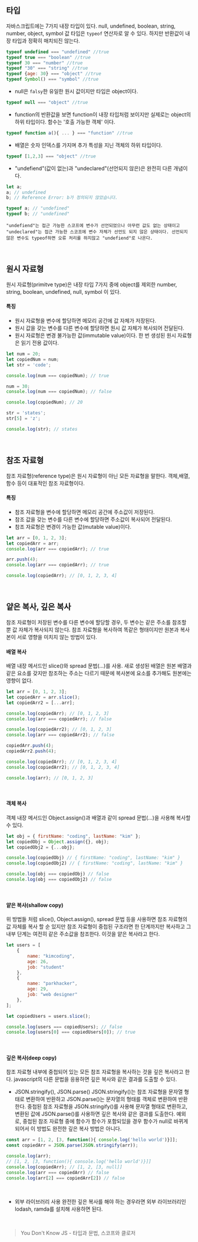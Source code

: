 ## 타입
자바스크립트에는 7가지 내장 타입이 있다.
null, undefined, boolean, string, number, object, symbol
값 타입은 `typeof` 연산자로 알 수 있다. 
하지만 반환값이 내장 타입과 정확히 매치되진 않는다.
```javascript
typeof undefined === "undefined" //true
typeof true === "boolean" //true
typeof 30 === "number" //true
typeof "30" === "string" //true
typeof {age: 30} === "object" //true
typeof Symbol() === "symbol" //true
```
 * null은 `falsy`한 유일한 원시 값이지만 타입은 object이다.
```javascript
typeof null === "object" //true
```
* function의 반환값을 보면 function이 내장 타입처럼 보이지만 실제로는 object의 하위 타입이다. 함수는 '호출 가능한 객체' 이다.
```javascript
typeof function a(){ ... } === "function" //true
```
* 배열은 숫자 인덱스를 가지며 추가 특성을 지닌 객체의 하위 타입이다.
```javascript
typeof [1,2,3] === "object" //true
```
* "undefiend"(값이 없는)과 "undeclared"(선언되지 않은)은 완전히 다른 개념이다. 
```javascript
let a;
a; // undefined
b; // Reference Error: b가 정의되지 않았습니다.

typeof a; // "undefined"
typeof b; // "undefined"
```
`"undefiend"는 접근 가능한 스코프에 변수가 선언되었으나 아무런 값도 없는 상태이고 "undeclared"는 접근 가능한 스코프에 변수 자체가 선언도 되지 않은 상태이다. 선언되지 않은 변수도 typeof하면 오류 처리를 하지않고 "undefiend"로 나온다.`



<br>

## 원시 자료형
원시 자료형(primitve type)은 내장 타입 7가지 중에 object를 제외한 number, string, boolean, undefined, null, symbol 이 있다.
#### 특징
* 원시 자료형을 변수에 할당하면 메모리 공간에 값 자체가 저장된다.
* 원시 값을 갖는 변수를 다른 변수에 할당하면 원시 값 자체가 복사되어 전달된다.
* 원시 자료형은 변경 불가능한 값(immutable value)이다. 한 번 생성된 원시 자료형은 읽기 전용 값이다.

```javascript
let num = 20;
let copiedNum = num;
let str = 'code';

console.log(num === copiedNum); // true

num = 30;
console.log(num === copiedNum); // false

console.log(copiedNum); // 20

str = 'states';
str[5] = 'z';

console.log(str); // states
```

<br>

## 참조 자료형
참조 자료형(reference type)은 원시 자료형이 아닌 모든 자료형을 말한다. 객체,배열,함수 등이 대표적인 참조 자료형이다.

#### 특징
* 참조 자료형을 변수에 할당하면 메모리 공간에 주소값이 저장된다.
* 참조 값을 갖는 변수를 다른 변수에 할당하면 주소값이 복사되어 전달된다.
* 참조 자료형은 변경이 가능한 값(mutable value)이다.

```javascript
let arr = [0, 1, 2, 3];
let copiedArr = arr;
console.log(arr === copiedArr); // true

arr.push(4);
console.log(arr === copiedArr); // true

console.log(copiedArr); // [0, 1, 2, 3, 4]
```

<br>

## 얕은 복사, 깊은 복사
참조 자료형이 저장된 변수를 다른 변수에 할당할 경우, 두 변수는 같은 주소를 참조할 뿐 값 자체가 복사되지 않는다. 참조 자료형을 복사하여 똑같은 형태이지만 원본과 복사본이 서로 영향을 미치지 않는 방법이 있다.
#### 배열 복사
배열 내장 메서드인 slice()와 spread 문법(...)를 사용. 새로 생성된 배열은 원본 배열과 같은 요소를 갖지만 참조하는 주소는 다르기 때문에 복사본에 요소를 추가해도 원본에는 영향이 없다.
```javascript
let arr = [0, 1, 2, 3];
let copiedArr = arr.slice();
let copiedArr2 = [...arr];

console.log(copiedArr); // [0, 1, 2, 3]
console.log(arr === copiedArr); // false

console.log(copiedArr2); // [0, 1, 2, 3]
console.log(arr === copiedArr2); // false

copiedArr.push(4);
copiedArr2.push(4);

console.log(copiedArr); // [0, 1, 2, 3, 4]
console.log(copiedArr2); // [0, 1, 2, 3, 4]

console.log(arr); // [0, 1, 2, 3]
```

<br>

#### 객체 복사
객체 내장 메서드인 Object.assign()과 배열과 같이 spread 문법(...)을 사용해 복사할 수 있다.
```javascript
let obj = { firstName: "coding", lastName: "kim" };
let copiedObj = Object.assign({}, obj);
let copiedObj2 = {...obj};

console.log(copiedObj) // { firstName: "coding", lastName: "kim" }
console.log(copiedObj2) // { firstName: "coding", lastName: "kim" }

console.log(obj === copiedObj) // false
console.log(obj === copiedObj2) // false
```

<br>

#### 얕은 복사(shallow copy)
위 방법들  처럼 slice(), Object.assign(), spread 문법 등을 사용하면 참조 자료형의 값 자체를 복사 할 순 있지만 참조 자료형이 중첩된 구조라면 한 단계까지만 복사하고 그 내부 단계는 여전히 같은 주소값을 참조한다. 이것을 얕은 복사라고 한다.
```javascript
let users = [
	{
		name: "kimcoding",
		age: 26,
		job: "student"
	},
	{
		name: "parkhacker",
		age: 29,
		job: "web designer"
	},
];

let copiedUsers = users.slice();

console.log(users === copiedUsers); // false
console.log(users[0] === copiedUsers[0]); // true
```

<br>

#### 깊은 복사(deep copy)
참조 자료형 내부에 중첩되어 있는 모든 참조 자료형을 복사하는 것을 깊은 복사라고 한다. javascript의 다른 문법을 응용하면 깊은 복사와 같은 결과를 도출할 수 있다.

* JSON.stringify(), JSON.parse()
JSON.stringify()는 참조 자료형을 문자열 형태로 변환하여 반환하고 JSON.parse()는 문자열의 형태를 객체로 변환하여 반환한다.
중첩된 참조 자료형을 JSON.stringify()를 사용해 문자열 형태로 변환하고, 변환된 값에 JSON.parse()를 사용하면 깊은 복사와 같은 결과를 도출한다.
예외로, 중첩된 참조 자료형 중에 함수가 함수가 포함되있을 경우 함수가 null로 바뀌게 되어서 이 방법도 완전한 깊은 복사 방법은 아니다.
```javascript
const arr = [1, 2, [3, function(){ console.log('hello world')}]];
const copiedArr = JSON.parse(JSON.stringify(arr));

console.log(arr); 
// [1, 2, [3, function(){ console.log('hello world')}]]
console.log(copiedArr); // [1, 2, [3, null]]
console.log(arr === copiedArr) // false
console.log(arr[2] === copiedArr[2]) // false
```

<br>

* 외부 라이브러리 사용
완전한 깊은 복사를 해야 하는 경우라면 외부 라이브러리인 lodash, ramda를 설치해 사용하면 된다.

<br>

> You Don't Know JS - 타입과 문법, 스코프와 클로저